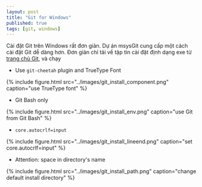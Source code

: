 ```yaml
---
layout: post
title: "Git for Windows"
published: true
tags: [git, windows]
---
```



Cài đặt Git trên Windows rất đơn giản. Dự án msysGit cung cấp một cách cài đặt
Git dễ dàng hơn. Đơn giản chỉ tải về tập tin cài đặt định dạng exe từ [trang
chủ Git][git4win],
và chạy

- Use `git-cheetah` plugin and TrueType Font

{% include figure.html src="../images/git_install_component.png" caption="use TrueType font" %}

- Git Bash only

{% include figure.html src="../images/git_install_env.png" caption="use Git from Git Bash" %}

- `core.autocrlf=input`

{% include figure.html src="../images/git_install_lineend.png" caption="set core.autocrlf=input" %}

- Attention: space in directory's name

{% include figure.html src="../images/git_install_path.png" caption="change default install directory" %}


[git4win]: http://git-scm.com/download/win
